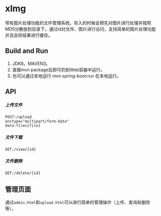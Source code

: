 # xImg
带有图片处理功能的文件管理系统。存入的时候会预先对图片进行处理并按照MD5分散放到目录下，通过id对文件、图片进行访问，支持简单的图片处理功能并且会将结果进行缓存。

## Build and Run
1. JDK8，MAVEN3。
2. 直接mvn package后即可扔到Web容器中运行。
3. 也可以通过本地运行 mvn spring-boot:run 在本地运行。

## API
##### 上传文件
    POST:/upload
    enctype="multipart/form-data"
    data:file=[file]
    
##### 文件下载
    GET:/view/[id]

##### 文件删除
    GET:/delete/[id]

## 管理页面
通过`admin.html`和`upload.html`可以进行简单的管理操作（上传、查询和删除等）。